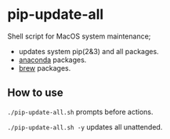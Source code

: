 pip-update-all
==============

Shell script for MacOS system maintenance;

* updates system pip(2&3) and all packages.
* [anaconda](https://anaconda.org) packages.
* [brew](https://brew.sh) packages.

How to use
----------
`./pip-update-all.sh` prompts before actions.

`./pip-update-all.sh -y` updates all unattended.
